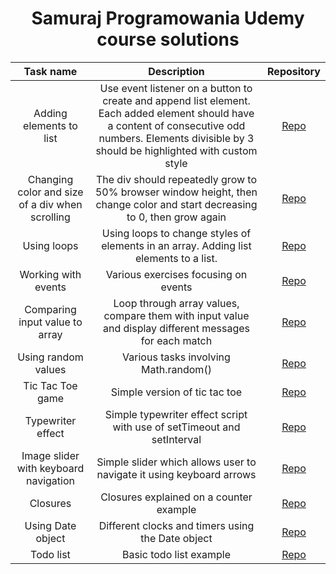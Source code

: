 <h1 align="center">Samuraj Programowania Udemy course solutions</h1>

<div align="center"> 

| Task name | Description | Repository |
| :------------: | :--------: | :--------: |
| Adding elements to list |  Use event listener on a button to create and append list element. Each added element should have a content of consecutive odd numbers. Elements divisible by 3 should be highlighted with custom style  | <a href="https://github.com/dnksebastian/projekty-js/tree/main/Projekt1" target="_blank">Repo</a> |
| Changing color and size of a div when scrolling | The div should repeatedly grow to 50% browser window height, then change color and start decreasing to 0, then grow again | <a href="https://github.com/dnksebastian/projekty-js/tree/main/Projekt2" target="_blank">Repo</a> |
| Using loops | Using loops to change styles of elements in an array. Adding list elements to a list. | <a href="https://github.com/dnksebastian/projekty-js/tree/main/Projekt3" target="_blank">Repo</a> |
| Working with events | Various exercises focusing on events | <a href="https://github.com/dnksebastian/projekty-js/tree/main/Projekt4" target="_blank">Repo</a> |
| Comparing input value to array | Loop through array values, compare them with input value and display different messages for each match | <a href="https://github.com/dnksebastian/projekty-js/tree/main/Projekt5" target="_blank">Repo</a> |
| Using random values | Various tasks involving Math.random() | <a href="https://github.com/dnksebastian/projekty-js/tree/main/Projekt6" target="_blank">Repo</a> |
| Tic Tac Toe game | Simple version of tic tac toe | <a href="https://github.com/dnksebastian/projekty-js/tree/main/Projekt7" target="_blank">Repo</a> |
| Typewriter effect | Simple typewriter effect script with use of setTimeout and setInterval | <a href="https://github.com/dnksebastian/projekty-js/tree/main/Projekt8" target="_blank">Repo</a> |
| Image slider with keyboard navigation | Simple slider which allows user to navigate it using keyboard arrows |<a href="https://github.com/dnksebastian/projekty-js/tree/main/Projekt9" target="_blank">Repo</a>  |
| Closures | Closures explained on a counter example | <a href="https://github.com/dnksebastian/projekty-js/tree/main/Projekt10" target="_blank">Repo</a> |
| Using Date object | Different clocks and timers using the Date object | <a href="https://github.com/dnksebastian/projekty-js/tree/main/Projekt11" target="_blank">Repo</a> |
| Todo list | Basic todo list example | <a href="https://github.com/dnksebastian/projekty-js/tree/main/Projekt12" target="_blank">Repo</a> |

</div>